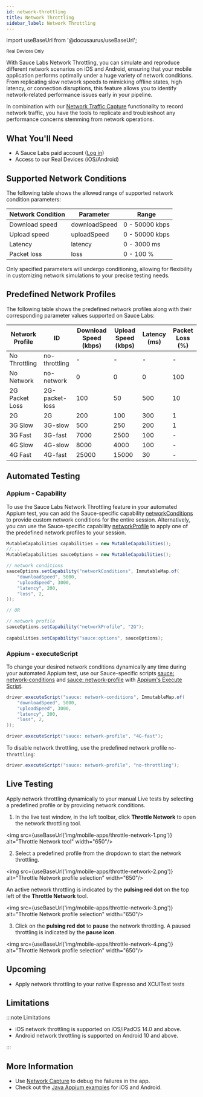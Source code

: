 ```yaml
---
id: network-throttling
title: Network Throttling
sidebar_label: Network Throttling
---
```


import useBaseUrl from '@docusaurus/useBaseUrl';

<p><small><span className="sauceGreen">Real Devices Only</span></small></p>

With Sauce Labs Network Throttling, you can simulate and reproduce different network scenarios on iOS and Android, ensuring that your mobile application performs optimally under 
a huge variety of network conditions. From replicating slow network speeds to mimicking offline states, high latency, or connection disruptions,
this feature allows you to identify network-related performance issues early in your pipeline.

In combination with our [Network Traffic Capture](https://docs.saucelabs.com/mobile-apps/features/network-capture/) functionality to record network traffic,
you have the tools to replicate and troubleshoot any performance concerns stemming from network operations.

## What You'll Need

- A Sauce Labs paid account ([Log in](https://accounts.saucelabs.com/am/XUI/#login/))
- Access to our Real Devices (iOS/Android)

## Supported Network Conditions

The following table shows the allowed range of supported network condition parameters:

<table>
  <thead>
    <tr>
      <th>Network Condition</th>
      <th>Parameter</th>
      <th>Range</th>
    </tr>
  </thead>
  <tbody>
    <tr>
      <td>Download speed</td>
      <td>downloadSpeed</td>
      <td>0 - 50000 kbps</td>
    </tr>
    <tr>
      <td>Upload speed</td>
      <td>uploadSpeed</td>
      <td>0 - 50000 kbps</td>
    </tr>
    <tr>
      <td>Latency</td>
      <td>latency</td>
      <td>0 - 3000 ms</td>
    </tr>
    <tr>
      <td>Packet loss</td>
      <td>loss</td>
      <td>0 - 100 %</td>
    </tr>
  </tbody>
</table>

Only specified parameters will undergo conditioning, allowing for flexibility in customizing network simulations to your precise testing needs.

## Predefined Network Profiles

The following table shows the predefined network profiles along with their corresponding parameter values supported on Sauce Labs:

<table>
  <thead>
    <tr>
      <th>Network Profile</th>
      <th>ID</th>
      <th>Download Speed (kbps)</th>
      <th>Upload Speed (kbps)</th>
      <th>Latency (ms)</th>
      <th>Packet Loss (%)</th>
    </tr>
  </thead>
  <tbody>
    <tr>
      <td>No Throttling</td>
      <td>no-throttling</td>
      <td>-</td>
      <td>-</td>
      <td>-</td>
      <td>-</td>
    </tr>
    <tr>
      <td>No Network</td>
      <td>no-network</td>
      <td>0</td>
      <td>0</td>
      <td>0</td>
      <td>100</td>
    </tr>
    <tr>
      <td>2G Packet Loss</td>
      <td>2G-packet-loss</td>
      <td>100</td>
      <td>50</td>
      <td>500</td>
      <td>10</td>
    </tr>
    <tr>
      <td>2G</td>
      <td>2G</td>
      <td>200</td>
      <td>100</td>
      <td>300</td>
      <td>1</td>
    </tr>
    <tr>
      <td>3G Slow</td>
      <td>3G-slow</td>
      <td>500</td>
      <td>250</td>
      <td>200</td>
      <td>1</td>
    </tr>
    <tr>
      <td>3G Fast</td>
      <td>3G-fast</td>
      <td>7000</td>
      <td>2500</td>
      <td>100</td>
      <td>-</td>
    </tr>
    <tr>
      <td>4G Slow</td>
      <td>4G-slow</td>
      <td>8000</td>
      <td>4000</td>
      <td>100</td>
      <td>-</td>
    </tr>
    <tr>
      <td>4G Fast</td>
      <td>4G-fast</td>
      <td>25000</td>
      <td>15000</td>
      <td>30</td>
      <td>-</td>
    </tr>
  </tbody>
</table>

## Automated Testing

### Appium - Capability
To use the Sauce Labs Network Throttling feature in your automated Appium test, you can add the Sauce-specific capability
[networkConditions](https://docs.saucelabs.com/dev/test-configuration-options/#networkconditions) to provide custom network conditions for
the entire session.
Alternatively, you can use the Sauce-specific capability [networkProfile](https://docs.saucelabs.com/dev/test-configuration-options/#networkprofile)
to apply one of the predefined network profiles to your session.

```java
MutableCapabilities capabilities = new MutableCapabilities();
//...
MutableCapabilities sauceOptions = new MutableCapabilities();

// network conditions
sauceOptions.setCapability("networkConditions", ImmutableMap.of(
    "downloadSpeed", 5000,
    "uploadSpeed", 3000,
    "latency", 200,
    "loss", 2,
));

// OR

// network profile
sauceOptions.setCapability("networkProfile", "2G");
        
capabilities.setCapability("sauce:options", sauceOptions);
```

### Appium - executeScript

To change your desired network conditions dynamically any time during your automated Appium test, use our Sauce-specific scripts 
[sauce: network-conditions](/dev/test-configuration-options/#sauce-network-conditions) and [sauce: network-profile](/dev/test-configuration-options/#sauce-network-profile) with
[Appium's Execute Script](https://appium.io/docs/en/2.0/guides/execute-methods/).



```java title="Dynamically set Network Conditions"
driver.executeScript("sauce: network-conditions", ImmutableMap.of(
    "downloadSpeed", 5000,
    "uploadSpeed", 3000,
    "latency", 200,
    "loss", 2,
));
```

```java title="Dynamically set a Network Profile"
driver.executeScript("sauce: network-profile", "4G-fast");
```

To disable network throttling, use the predefined network profile `no-throttling`:

```java
driver.executeScript("sauce: network-profile", "no-throttling");
```

## Live Testing
Apply network throttling dynamically to your manual Live tests by selecting a predefined profile or by providing network conditions. 

1. In the live test window, in the left toolbar, click **Throttle Network** to open the network throttling tool.

<img src={useBaseUrl('img/mobile-apps/throttle-network-1.png')} alt="Throttle Network tool" width="650"/>

2. Select a predefined profile from the dropdown to start the network throttling.

<img src={useBaseUrl('img/mobile-apps/throttle-network-2.png')} alt="Throttle Network profile selection" width="650"/>

An active network throttling is indicated by the **pulsing red dot** on the top left of the **Throttle Network** tool.

<img src={useBaseUrl('img/mobile-apps/throttle-network-3.png')} alt="Throttle Network profile selection" width="650"/>

3. Click on the **pulsing red dot** to **pause** the network throttling. A paused throttling is indicated by the **pause icon**.

<img src={useBaseUrl('img/mobile-apps/throttle-network-4.png')} alt="Throttle Network profile selection" width="650"/>

## Upcoming

* Apply network throttling to your native Espresso and XCUITest tests


## Limitations
:::note Limitations

- iOS network throttling is supported on iOS/iPadOS 14.0 and above.
- Android network throttling is supported on Android 10 and above.

:::


## More Information

- Use [Network Capture](https://docs.saucelabs.com/mobile-apps/features/network-capture/) to debug the failures in the app.
- Check out the [Java Appium examples](https://github.com/saucelabs-training/demo-java/tree/main/appium/appium-app/appium-app-examples/src/test/java/com/examples/network_throttling) for iOS and Android.
